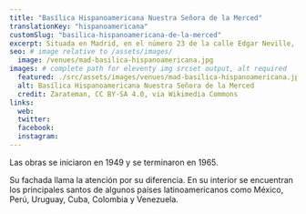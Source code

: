 ```yaml
---
title: "Basílica Hispanoamericana Nuestra Señora de la Merced"
translationKey: "hispanoamericana"
customSlug: "basilica-hispanoamericana-de-la-merced"
excerpt: Situada en Madrid, en el número 23 de la calle Edgar Neville, esta iglesia grande y bonita fue diseñada por los arquitectos Francisco Javier Sáenz de Oiza y Luis Laorga.
seo: # image relative to /assets/images/
  image: /venues/mad-basilica-hispanoamericana.jpg
images: # complete path for eleventy img srcset output, alt required
  featured: ./src/assets/images/venues/mad-basilica-hispanoamericana.jpg
  alt: Basílica Hispanoamericana Nuestra Señora de la Merced
  credit: Zarateman, CC BY-SA 4.0, via Wikimedia Commons
links:
  web:
  twitter:
  facebook:
  instagram:
---
```


Las obras se iniciaron en 1949 y se terminaron en 1965.

Su fachada llama la atención por su diferencia. En su interior se encuentran los principales santos de algunos países latinoamericanos como México, Perú, Uruguay, Cuba, Colombia y Venezuela.

